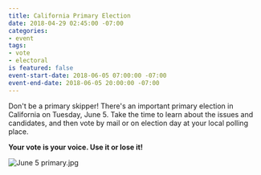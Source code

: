 ```yaml
---
title: California Primary Election
date: 2018-04-29 02:45:00 -07:00
categories:
- event
tags:
- vote
- electoral
is featured: false
event-start-date: 2018-06-05 07:00:00 -07:00
event-end-date: 2018-06-05 20:00:00 -07:00
---
```


Don't be a primary skipper! There's an important primary election in California on Tuesday, June 5.  Take the time to learn about the issues and candidates, and then vote by mail or on election day at your local polling place. 

**Your vote is your voice. Use it or lose it!**

![June 5 primary.jpg](/uploads/June%205%20primary.jpg)